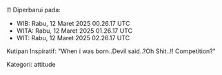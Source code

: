 ⏰ Diperbarui pada:
- WIB: Rabu, 12 Maret 2025 00.26.17 UTC
- WITA: Rabu, 12 Maret 2025 01.26.17 UTC
- WIT: Rabu, 12 Maret 2025 02.26.17 UTC

Kutipan Inspiratif:
"When i was born..Devil said..?Oh Shit..!! Competition?"


Kategori: attitude

